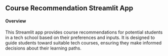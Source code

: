 ## Course Recommendation Streamlit App

#### Overview

This Streamlit app provides course recommendations for potential students in a tech school based on their preferences and inputs. It is designed to guide students toward suitable tech courses, ensuring they make informed decisions about their learning paths.

